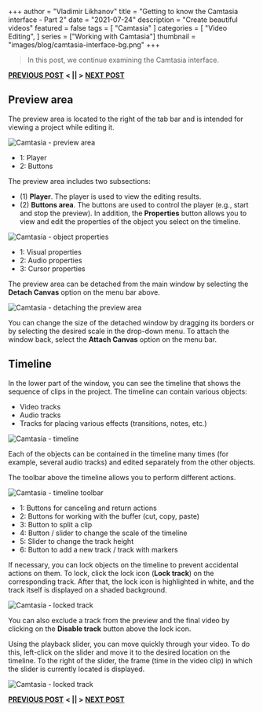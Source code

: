 +++
author = "Vladimir Likhanov"
title = "Getting to know the Camtasia interface - Part 2"
date = "2021-07-24"
description = "Create beautiful videos"
featured = false
tags = [
    "Camtasia"
]
categories = [
    "Video Editing",
]
series = ["Working with Camtasia"]
thumbnail = "images/blog/camtasia-interface-bg.png"
+++

> In this post, we continue examining the Camtasia interface.

[**PREVIOUS POST**](/post/camtasia-interface-1/) **< || >** [**NEXT POST**](/post/camtasia-preparing-for-recording/)

## Preview area

The preview area is located to the right of the tab bar and is intended for viewing a project while
editing it.

![Camtasia - preview area](/images/blog/camtasia-preview-area.png)

* 1: Player
* 2: Buttons

The preview area includes two subsections:

* (1) **Player**. The player is used to view the editing results.
* (2) **Buttons area**. The buttons are used to control the player (e.g., start and stop the preview).
In addition, the **Properties** button allows you to view and edit the properties of the object you
select on the timeline.

![Camtasia - object properties](/images/blog/camtasia-object-properties.png)

* 1: Visual properties
* 2: Audio properties
* 3: Cursor properties

The preview area can be detached from the main window by selecting the **Detach Canvas** option on the
menu bar above.

![Camtasia - detaching the preview area](/images/blog/camtasia-detaching-preview-area.png)

You can change the size of the detached window by dragging its borders or by selecting the desired scale
in the drop-down menu. To attach the window back, select the **Attach Canvas** option on the menu bar.

## Timeline

In the lower part of the window, you can see the timeline that shows the sequence of clips in the project.
The timeline can contain various objects:
* Video tracks
* Audio tracks
* Tracks for placing various effects (transitions, notes, etc.)

![Camtasia - timeline](/images/blog/camtasia-timeline.png)

Each of the objects can be contained in the timeline many times (for example, several audio tracks) and edited
separately from the other objects.

The toolbar above the timeline allows you to perform different actions.

![Camtasia - timeline toolbar](/images/blog/camtasia-timeline-toolbar.png)

* 1: Buttons for canceling and return actions
* 2: Buttons for working with the buffer (cut, copy, paste)
* 3: Button to split a clip
* 4: Button / slider to change the scale of the timeline
* 5: Slider to change the track height
* 6: Button to add a new track / track with markers

If necessary, you can lock objects on the timeline to prevent accidental actions on them. To lock, click the
lock icon (**Lock track**) on the corresponding track. After that, the lock icon is highlighted in white, and
the track itself is displayed on a shaded background.

![Camtasia - locked track](/images/blog/camtasia-locked-track.png)

You can also exclude a track from the preview and the final video by clicking on the **Disable track** button
above the lock icon.

Using the playback slider, you can move quickly through your video. To do this, left-click on the slider and
move it to the desired location on the timeline. To the right of the slider, the frame (time in the video clip)
in which the slider is currently located is displayed.

![Camtasia - locked track](/images/blog/camtasia-playback-slider.png)

[**PREVIOUS POST**](/post/camtasia-interface-1/) **< || >** [**NEXT POST**](/post/camtasia-preparing-for-recording/)